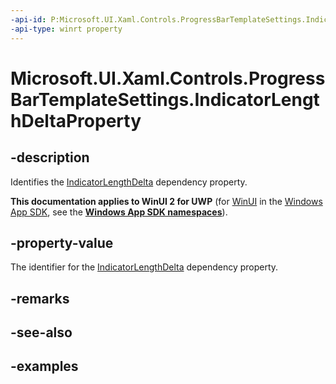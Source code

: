 ```yaml
---
-api-id: P:Microsoft.UI.Xaml.Controls.ProgressBarTemplateSettings.IndicatorLengthDeltaProperty
-api-type: winrt property
---
```


# Microsoft.UI.Xaml.Controls.ProgressBarTemplateSettings.IndicatorLengthDeltaProperty

<!--
public static Windows.UI.Xaml.DependencyProperty IndicatorLengthDeltaProperty { get; }
-->

## -description

Identifies the [IndicatorLengthDelta](progressbartemplatesettings_indicatorlengthdelta.md) dependency property.

**This documentation applies to WinUI 2 for UWP** (for [WinUI](/windows/apps/winui/winui3/) in the [Windows App SDK](/windows/apps/windows-app-sdk/), see the **[Windows App SDK namespaces](/windows/windows-app-sdk/api/winrt/)**).

## -property-value

The identifier for the [IndicatorLengthDelta](progressbartemplatesettings_indicatorlengthdelta.md) dependency property.

## -remarks

## -see-also

## -examples

